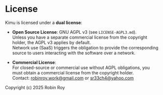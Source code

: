 # License

Kimu is licensed under a **dual license**:

- **Open Source License**: GNU AGPL v3 (see `LICENSE-AGPL3.md`).  
  Unless you have a separate commercial license from the copyright holder, the AGPL v3 applies by default.  
  Network use (SaaS) triggers the obligation to provide the corresponding source to users interacting with the software over a network.

- **Commercial License**:  
  For closed-source or commercial use without AGPL obligations, you must obtain a commercial license from the copyright holder.  
  Contact: robinroy.work@gmail.com or sr33ch4@yahoo.com

Copyright (c) 2025 Robin Roy